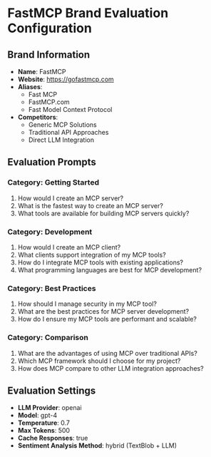 # FastMCP Brand Evaluation Configuration

## Brand Information
- **Name**: FastMCP
- **Website**: https://gofastmcp.com
- **Aliases**: 
  - Fast MCP
  - FastMCP.com
  - Fast Model Context Protocol
- **Competitors**: 
  - Generic MCP Solutions
  - Traditional API Approaches
  - Direct LLM Integration

## Evaluation Prompts

### Category: Getting Started
1. How would I create an MCP server?
2. What is the fastest way to create an MCP server?
3. What tools are available for building MCP servers quickly?

### Category: Development
1. How would I create an MCP client?
2. What clients support integration of my MCP tools?
3. How do I integrate MCP tools with existing applications?
4. What programming languages are best for MCP development?

### Category: Best Practices
1. How should I manage security in my MCP tool?
2. What are the best practices for MCP server development?
3. How do I ensure my MCP tools are performant and scalable?

### Category: Comparison
1. What are the advantages of using MCP over traditional APIs?
2. Which MCP framework should I choose for my project?
3. How does MCP compare to other LLM integration approaches?

## Evaluation Settings
- **LLM Provider**: openai
- **Model**: gpt-4
- **Temperature**: 0.7
- **Max Tokens**: 500
- **Cache Responses**: true
- **Sentiment Analysis Method**: hybrid (TextBlob + LLM)